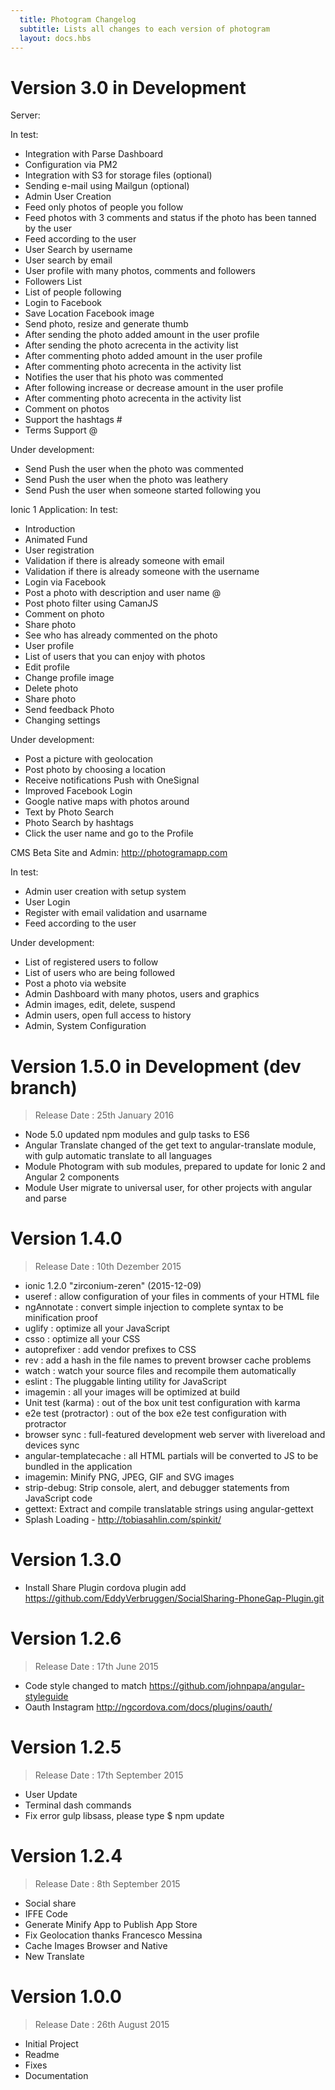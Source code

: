 ```yaml
---
  title: Photogram Changelog
  subtitle: Lists all changes to each version of photogram
  layout: docs.hbs
---
```


# Version 3.0 in Development

Server:

In test:
- Integration with Parse Dashboard
- Configuration via PM2
- Integration with S3 for storage files (optional)
- Sending e-mail using Mailgun (optional)
- Admin User Creation
- Feed only photos of people you follow
- Feed photos with 3 comments and status if the photo has been tanned by the user
- Feed according to the user
- User Search by username
- User search by email
- User profile with many photos, comments and followers
- Followers List
- List of people following
- Login to Facebook
- Save Location Facebook image
- Send photo, resize and generate thumb
- After sending the photo added amount in the user profile
- After sending the photo acrecenta in the activity list
- After commenting photo added amount in the user profile
- After commenting photo acrecenta in the activity list
- Notifies the user that his photo was commented
- After following increase or decrease amount in the user profile
- After commenting photo acrecenta in the activity list
- Comment on photos
- Support the hashtags #
- Terms Support @

Under development:
- Send Push the user when the photo was commented
- Send Push the user when the photo was leathery
- Send Push the user when someone started following you

Ionic 1 Application:
In test:
- Introduction
- Animated Fund
- User registration
- Validation if there is already someone with email
- Validation if there is already someone with the username
- Login via Facebook
- Post a photo with description and user name @
- Post photo filter using CamanJS
- Comment on photo
- Share photo
- See who has already commented on the photo
- User profile
- List of users that you can enjoy with photos
- Edit profile
- Change profile image
- Delete photo
- Share photo
- Send feedback Photo
- Changing settings

Under development:
- Post a picture with geolocation
- Post photo by choosing a location
- Receive notifications Push with OneSignal
- Improved Facebook Login
- Google native maps with photos around
- Text by Photo Search
- Photo Search by hashtags
- Click the user name and go to the Profile

CMS Beta Site and Admin:
http://photogramapp.com

In test:
- Admin user creation with setup system
- User Login
- Register with email validation and usarname
- Feed according to the user

Under development:
- List of registered users to follow
- List of users who are being followed
- Post a photo via website
- Admin Dashboard with many photos, users and graphics
- Admin images, edit, delete, suspend
- Admin users, open full access to history
- Admin, System Configuration

# Version 1.5.0 in Development (dev branch)
> Release Date : 25th January 2016

- Node 5.0 updated npm modules and gulp tasks to ES6
- Angular Translate changed of the get text to angular-translate module, with gulp automatic translate to all languages
- Module Photogram with sub modules, prepared to update for Ionic 2 and Angular 2 components
- Module User migrate to universal user, for other projects with angular and parse

# Version 1.4.0
> Release Date : 10th Dezember 2015

- ionic 1.2.0 "zirconium-zeren" (2015-12-09)
- useref : allow configuration of your files in comments of your HTML file
- ngAnnotate : convert simple injection to complete syntax to be minification proof
- uglify : optimize all your JavaScript
- csso : optimize all your CSS
- autoprefixer : add vendor prefixes to CSS
- rev : add a hash in the file names to prevent browser cache problems
- watch : watch your source files and recompile them automatically
- eslint : The pluggable linting utility for JavaScript
- imagemin : all your images will be optimized at build
- Unit test (karma) : out of the box unit test configuration with karma
- e2e test (protractor) : out of the box e2e test configuration with protractor
- browser sync : full-featured development web server with livereload and devices sync
- angular-templatecache : all HTML partials will be converted to JS to be bundled in the application
- imagemin: Minify PNG, JPEG, GIF and SVG images
- strip-debug: Strip console, alert, and debugger statements from JavaScript code
- gettext: Extract and compile translatable strings using angular-gettext
- Splash Loading - http://tobiasahlin.com/spinkit/

# Version 1.3.0
- Install Share Plugin cordova plugin add https://github.com/EddyVerbruggen/SocialSharing-PhoneGap-Plugin.git


# Version 1.2.6
> Release Date : 17th June 2015
- Code style changed to match https://github.com/johnpapa/angular-styleguide
- Oauth Instagram http://ngcordova.com/docs/plugins/oauth/

# Version 1.2.5
> Release Date : 17th September 2015

- User Update
- Terminal dash commands
- Fix error gulp libsass, please type $ npm update

# Version 1.2.4
> Release Date : 8th September 2015

- Social share
- IFFE Code
- Generate Minify App to Publish App Store
- Fix Geolocation thanks Francesco Messina
- Cache Images Browser and Native
- New Translate


# Version 1.0.0
> Release Date : 26th August 2015
- Initial Project
- Readme
- Fixes
- Documentation